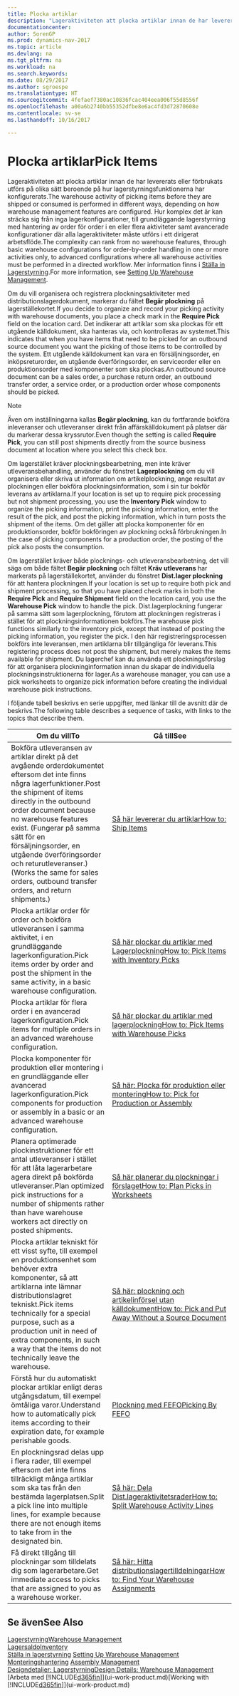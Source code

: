 ```yaml
---
title: Plocka artiklar
description: "Lageraktiviteten att plocka artiklar innan de har levererats eller förbrukats utförs på olika sätt beroende på hur lagerstyrningsfunktionerna har konfigurerats. Hur komplexa [setup](../configure-warehouse-processes.md)-inställningarna är kan sträcka sig från inga lagerfunktioner, till grundläggande lagerkonfigurationer med hantering av order för order i en eller flera aktiviteter samt avancerade konfigurationer där alla lageraktiviteter måste utförs i ett dirigerat arbetsflöde."
documentationcenter: 
author: SorenGP
ms.prod: dynamics-nav-2017
ms.topic: article
ms.devlang: na
ms.tgt_pltfrm: na
ms.workload: na
ms.search.keywords: 
ms.date: 08/29/2017
ms.author: sgroespe
ms.translationtype: HT
ms.sourcegitcommit: 4fefaef7380ac10836fcac404eea006f55d8556f
ms.openlocfilehash: a00a6b2740bb55352dfbe8e6ac4fd3d72870608e
ms.contentlocale: sv-se
ms.lasthandoff: 10/16/2017

---
```

# <a name="pick-items"></a><span data-ttu-id="ab058-104">Plocka artiklar</span><span class="sxs-lookup"><span data-stu-id="ab058-104">Pick Items</span></span>
<span data-ttu-id="ab058-105">Lageraktiviteten att plocka artiklar innan de har levererats eller förbrukats utförs på olika sätt beroende på hur lagerstyrningsfunktionerna har konfigurerats.</span><span class="sxs-lookup"><span data-stu-id="ab058-105">The warehouse activity of picking items before they are shipped or consumed is performed in different ways, depending on how warehouse management features are configured.</span></span> <span data-ttu-id="ab058-106">Hur komplex det är kan sträcka sig från inga lagerkonfigurationer, till grundläggande lagerstyrning med hantering av order för order i en eller flera aktiviteter samt avancerade konfigurationer där alla lageraktiviteter måste utförs i ett dirigerat arbetsflöde.</span><span class="sxs-lookup"><span data-stu-id="ab058-106">The complexity can rank from no warehouse features, through basic warehouse configurations for order-by-order handling in one or more activities only, to advanced configurations where all warehouse activities must be performed in a directed workflow.</span></span> <span data-ttu-id="ab058-107">Mer information finns i [Ställa in Lagerstyrning](warehouse-setup-warehouse.md).</span><span class="sxs-lookup"><span data-stu-id="ab058-107">For more information, see [Setting Up Warehouse Management](warehouse-setup-warehouse.md).</span></span>

<span data-ttu-id="ab058-108">Om du vill organisera och registrera plockningsaktiviteter med distributionslagerdokument, markerar du fältet **Begär plockning** på lagerställekortet.</span><span class="sxs-lookup"><span data-stu-id="ab058-108">If you decide to organize and record your picking activity with warehouse documents, you place a check mark in the **Require Pick** field on the location card.</span></span> <span data-ttu-id="ab058-109">Det indikerar att artiklar som ska plockas för ett utgående källdokument, ska hanteras via, och kontrolleras av systemet.</span><span class="sxs-lookup"><span data-stu-id="ab058-109">This indicates that when you have items that need to be picked for an outbound source document you want the picking of those items to be controlled by the system.</span></span> <span data-ttu-id="ab058-110">Ett utgående källdokument kan vara en försäljningsorder, en inköpsreturorder, en utgående överföringsorder, en serviceorder eller en produktionsorder med komponenter som ska plockas.</span><span class="sxs-lookup"><span data-stu-id="ab058-110">An outbound source document can be a sales order, a purchase return order, an outbound transfer order, a service order, or a production order whose components should be picked.</span></span>

> [!NOTE]
> <span data-ttu-id="ab058-111">Även om inställningarna kallas **Begär plockning**, kan du fortfarande bokföra inleveranser och utleveranser direkt från affärskälldokument på platser där du markerar dessa kryssrutor.</span><span class="sxs-lookup"><span data-stu-id="ab058-111">Even though the setting is called **Require Pick**, you can still post shipments directly from the source business document at location where you select this check box.</span></span>

<span data-ttu-id="ab058-112">Om lagerstället kräver plockningsbearbetning, men inte kräver utleveransbehandling, använder du fönstret **Lagerplockning** om du vill organisera eller skriva ut information om artikelplockning, ange resultat av plockningen eller bokföra plockningsinformation, som i sin tur bokför leverans av artiklarna.</span><span class="sxs-lookup"><span data-stu-id="ab058-112">If your location is set up to require pick processing but not shipment processing, you use the **Inventory Pick** window to organize the picking information, print the picking information, enter the result of the pick, and post the picking information, which in turn posts the shipment of the items.</span></span> <span data-ttu-id="ab058-113">Om det gäller att plocka komponenter för en produktionsorder, bokför bokföringen av plockning också förbrukningen.</span><span class="sxs-lookup"><span data-stu-id="ab058-113">In the case of picking components for a production order, the posting of the pick also posts the consumption.</span></span>

<span data-ttu-id="ab058-114">Om lagerstället kräver både plocknings- och utleveransbearbetning, det vill säga om både fältet **Begär plockning** och fältet **Kräv utleverans** har markerats på lagerställekortet, använder du fönstret **Dist.lager plockning** för att hantera plockningen.</span><span class="sxs-lookup"><span data-stu-id="ab058-114">If your location is set up to require both pick and shipment processing, so that you have placed check marks in both the **Require Pick** and **Require Shipment** field on the location card, you use the **Warehouse Pick** window to handle the pick.</span></span> <span data-ttu-id="ab058-115">Dist.lagerplockning fungerar på samma sätt som lagerplockning, förutom att plockningen registreras i stället för att plockningsinformationen bokförs.</span><span class="sxs-lookup"><span data-stu-id="ab058-115">The warehouse pick functions similarly to the inventory pick, except that instead of posting the picking information, you register the pick.</span></span> <span data-ttu-id="ab058-116">I den här registreringsprocessen bokförs inte leveransen, men artiklarna blir tillgängliga för leverans.</span><span class="sxs-lookup"><span data-stu-id="ab058-116">This registering process does not post the shipment, but merely makes the items available for shipment.</span></span> <span data-ttu-id="ab058-117">Du lagerchef kan du använda ett plockningsförslag för att organisera plockninginformation innan du skapar de individuella plockningsinstruktionerna för lager.</span><span class="sxs-lookup"><span data-stu-id="ab058-117">As a warehouse manager, you can use a pick worksheets to organize pick information before creating the individual warehouse pick instructions.</span></span>

<span data-ttu-id="ab058-118">I följande tabell beskrivs en serie uppgifter, med länkar till de avsnitt där de beskrivs.</span><span class="sxs-lookup"><span data-stu-id="ab058-118">The following table describes a sequence of tasks, with links to the topics that describe them.</span></span>   

|<span data-ttu-id="ab058-119">**Om du vill**</span><span class="sxs-lookup"><span data-stu-id="ab058-119">**To**</span></span>|<span data-ttu-id="ab058-120">**Gå till**</span><span class="sxs-lookup"><span data-stu-id="ab058-120">**See**</span></span>|
|------------|-------------|  
|<span data-ttu-id="ab058-121">Bokföra utleveransen av artiklar direkt på det avgående orderdokumentet eftersom det inte finns några lagerfunktioner.</span><span class="sxs-lookup"><span data-stu-id="ab058-121">Post the shipment of items directly in the outbound order document because no warehouse features exist.</span></span> <span data-ttu-id="ab058-122">(Fungerar på samma sätt för en försäljningsorder, en utgående överföringsorder och returutleveranser.)</span><span class="sxs-lookup"><span data-stu-id="ab058-122">(Works the same for sales orders, outbound transfer orders, and return shipments.)</span></span>|[<span data-ttu-id="ab058-123">Så här levererar du artiklar</span><span class="sxs-lookup"><span data-stu-id="ab058-123">How to: Ship Items</span></span>](warehouse-how-ship-items.md)|  
|<span data-ttu-id="ab058-124">Plocka artiklar order för order och bokföra utleveransen i samma aktivitet, i en grundläggande lagerkonfiguration.</span><span class="sxs-lookup"><span data-stu-id="ab058-124">Pick items order by order and post the shipment in the same activity, in a basic warehouse configuration.</span></span>|[<span data-ttu-id="ab058-125">Så här plockar du artiklar med Lagerplockning</span><span class="sxs-lookup"><span data-stu-id="ab058-125">How to: Pick Items with Inventory Picks</span></span>](warehouse-how-to-pick-items-with-inventory-picks.md)|
|<span data-ttu-id="ab058-126">Plocka artiklar för flera order i en avancerad lagerkonfiguration.</span><span class="sxs-lookup"><span data-stu-id="ab058-126">Pick items for multiple orders in an advanced warehouse configuration.</span></span>|[<span data-ttu-id="ab058-127">Så här plockar du artiklar med lagerplockning</span><span class="sxs-lookup"><span data-stu-id="ab058-127">How to: Pick Items with Warehouse Picks</span></span>](warehouse-how-to-pick-items-for-warehouse-shipment.md)|  
|<span data-ttu-id="ab058-128">Plocka komponenter för produktion eller montering i en grundläggande eller avancerad lagerkonfiguration.</span><span class="sxs-lookup"><span data-stu-id="ab058-128">Pick components for production or assembly in a basic or an advanced warehouse configuration.</span></span>|[<span data-ttu-id="ab058-129">Så här: Plocka för produktion eller montering</span><span class="sxs-lookup"><span data-stu-id="ab058-129">How to: Pick for Production or Assembly</span></span>](warehouse-how-to-pick-for-production.md)|  
|<span data-ttu-id="ab058-130">Planera optimerade plockinstruktioner för ett antal utleveranser i stället för att låta lagerarbetare agera direkt på bokförda utleveranser.</span><span class="sxs-lookup"><span data-stu-id="ab058-130">Plan optimized pick instructions for a number of shipments rather than have warehouse workers act directly on posted shipments.</span></span>|[<span data-ttu-id="ab058-131">Så här planerar du plockningar i förslaget</span><span class="sxs-lookup"><span data-stu-id="ab058-131">How to: Plan Picks in Worksheets</span></span>](warehouse-how-to-plan-picks-in-worksheets.md)|  
|<span data-ttu-id="ab058-132">Plocka artiklar tekniskt för ett visst syfte, till exempel en produktionsenhet som behöver extra komponenter, så att artiklarna inte lämnar distributionslagret tekniskt.</span><span class="sxs-lookup"><span data-stu-id="ab058-132">Pick items technically for a special purpose, such as a production unit in need of extra components, in such a way that the items do not technically leave the warehouse.</span></span>|[<span data-ttu-id="ab058-133">Så här: plockning och artikelinförsel utan källdokument</span><span class="sxs-lookup"><span data-stu-id="ab058-133">How to: Pick and Put Away Without a Source Document</span></span>](warehouse-how-to-create-put-aways-from-internal-put-aways.md)|
|<span data-ttu-id="ab058-134">Förstå hur du automatiskt plockar artiklar enligt deras utgångsdatum, till exempel ömtåliga varor.</span><span class="sxs-lookup"><span data-stu-id="ab058-134">Understand how to automatically pick items according to their expiration date, for example perishable goods.</span></span>|[<span data-ttu-id="ab058-135">Plockning med FEFO</span><span class="sxs-lookup"><span data-stu-id="ab058-135">Picking By FEFO</span></span>](warehouse-picking-by-fefo.md)|
|<span data-ttu-id="ab058-136">En plockningsrad delas upp i flera rader, till exempel eftersom det inte finns tillräckligt många artiklar som ska tas från den bestämda lagerplatsen.</span><span class="sxs-lookup"><span data-stu-id="ab058-136">Split a pick line into multiple lines, for example because there are not enough items to take from in the designated bin.</span></span>|[<span data-ttu-id="ab058-137">Så här: Dela Dist.lageraktivitetsrader</span><span class="sxs-lookup"><span data-stu-id="ab058-137">How to: Split Warehouse Activity Lines</span></span>](warehouse-how-to-split-warehouse-activity-lines.md)|
|<span data-ttu-id="ab058-138">Få direkt tillgång till plockningar som tilldelats dig som lagerarbetare.</span><span class="sxs-lookup"><span data-stu-id="ab058-138">Get immediate access to picks that are assigned to you as a warehouse worker.</span></span>|[<span data-ttu-id="ab058-139">Så här: Hitta distributionslagertilldelningar</span><span class="sxs-lookup"><span data-stu-id="ab058-139">How to: Find Your Warehouse Assignments</span></span>](warehouse-how-to-find-your-warehouse-assignments.md)|  

## <a name="see-also"></a><span data-ttu-id="ab058-140">Se även</span><span class="sxs-lookup"><span data-stu-id="ab058-140">See Also</span></span>  
[<span data-ttu-id="ab058-141">Lagerstyrning</span><span class="sxs-lookup"><span data-stu-id="ab058-141">Warehouse Management</span></span>](warehouse-manage-warehouse.md)  
[<span data-ttu-id="ab058-142">Lagersaldo</span><span class="sxs-lookup"><span data-stu-id="ab058-142">Inventory</span></span>](inventory-manage-inventory.md)  
<span data-ttu-id="ab058-143">[Ställa in lagerstyrning](warehouse-setup-warehouse.md)   </span><span class="sxs-lookup"><span data-stu-id="ab058-143">[Setting Up Warehouse Management](warehouse-setup-warehouse.md)   </span></span>  
<span data-ttu-id="ab058-144">[Monteringshantering](assembly-assemble-items.md)  </span><span class="sxs-lookup"><span data-stu-id="ab058-144">[Assembly Management](assembly-assemble-items.md)  </span></span>  
[<span data-ttu-id="ab058-145">Designdetaljer: Lagerstyrning</span><span class="sxs-lookup"><span data-stu-id="ab058-145">Design Details: Warehouse Management</span></span>](design-details-warehouse-management.md)  
<span data-ttu-id="ab058-146">[Arbeta med [!INCLUDE[d365fin](includes/d365fin_md.md)]](ui-work-product.md)</span><span class="sxs-lookup"><span data-stu-id="ab058-146">[Working with [!INCLUDE[d365fin](includes/d365fin_md.md)]](ui-work-product.md)</span></span>

